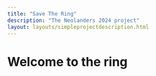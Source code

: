 ```yaml
---
title: "Save The Ring"
description: "The Neolanders 2024 project"
layout: layouts/simpleprojectdescription.html
---
```

# Welcome to the ring